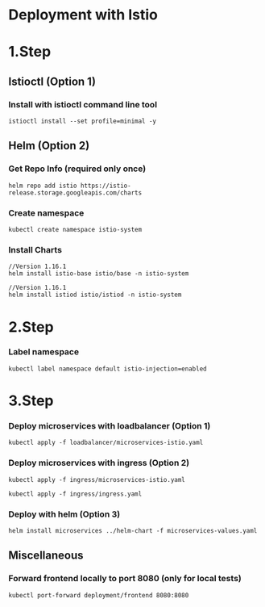 # Deployment with Istio

# 1.Step

## Istioctl (Option 1)

### Install with istioctl command line tool
```
istioctl install --set profile=minimal -y
```

## Helm (Option 2)

### Get Repo Info (required only once)
```
helm repo add istio https://istio-release.storage.googleapis.com/charts
```

### Create namespace
```
kubectl create namespace istio-system
```
### Install Charts
```
//Version 1.16.1
helm install istio-base istio/base -n istio-system

//Version 1.16.1
helm install istiod istio/istiod -n istio-system
```

# 2.Step

### Label namespace
```
kubectl label namespace default istio-injection=enabled
```

# 3.Step

### Deploy microservices with loadbalancer (Option 1)
```
kubectl apply -f loadbalancer/microservices-istio.yaml
```

### Deploy microservices with ingress (Option 2)
```
kubectl apply -f ingress/microservices-istio.yaml

kubectl apply -f ingress/ingress.yaml
```

### Deploy with helm (Option 3)
```
helm install microservices ../helm-chart -f microservices-values.yaml  
```
## Miscellaneous

### Forward frontend locally to port 8080 (only for local tests)
```
kubectl port-forward deployment/frontend 8080:8080
```

